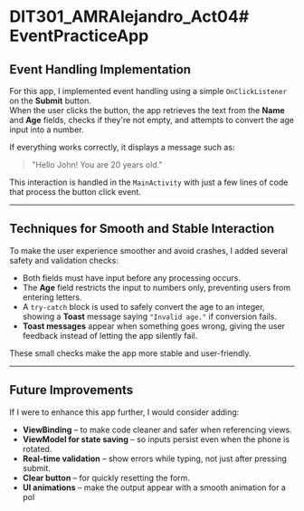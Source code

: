 # DIT301_AMRAlejandro_Act04# EventPracticeApp

## Event Handling Implementation
For this app, I implemented event handling using a simple `OnClickListener` on the **Submit** button.  
When the user clicks the button, the app retrieves the text from the **Name** and **Age** fields, checks if they're not empty, and attempts to convert the age input into a number.  

If everything works correctly, it displays a message such as:

> "Hello John! You are 20 years old."

This interaction is handled in the `MainActivity` with just a few lines of code that process the button click event.

---

## Techniques for Smooth and Stable Interaction
To make the user experience smoother and avoid crashes, I added several safety and validation checks:

- Both fields must have input before any processing occurs.  
- The **Age** field restricts the input to numbers only, preventing users from entering letters.  
- A `try-catch` block is used to safely convert the age to an integer, showing a **Toast** message saying `"Invalid age."` if conversion fails.  
- **Toast messages** appear when something goes wrong, giving the user feedback instead of letting the app silently fail.

These small checks make the app more stable and user-friendly.

---

## Future Improvements
If I were to enhance this app further, I would consider adding:

- **ViewBinding** – to make code cleaner and safer when referencing views.  
- **ViewModel for state saving** – so inputs persist even when the phone is rotated.  
- **Real-time validation** – show errors while typing, not just after pressing submit.  
- **Clear button** – for quickly resetting the form.  
- **UI animations** – make the output appear with a smooth animation for a pol
